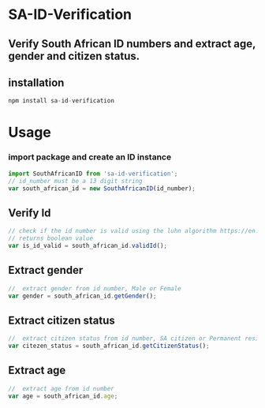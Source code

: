 # SA-ID-Verification

## Verify South African ID numbers and extract age, gender and citizen status.

## installation
```javascript
npm install sa-id-verification
```

# Usage

### import package and create an ID instance
```javascript
import SouthAfricanID from 'sa-id-verification';
// id_number must be a 13 digit string
var south_african_id = new SouthAfricanID(id_number);
```


## Verify Id
```javascript
// check if the id number is valid using the luhn algorithm https://en.wikipedia.org/wiki/Luhn_algorithm
// returns boolean value 
var is_id_valid = south_african_id.validId();
```

## Extract gender
```javascript
//  extract gender from id number, Male or Female
var gender = south_african_id.getGender();
```

## Extract citizen status
```javascript
//  extract citizen status from id number, SA citizen or Permanent resident
var citezen_status = south_african_id.getCitizenStatus();
```

## Extract age
```javascript
//  extract age from id number
var age = south_african_id.age;
```
